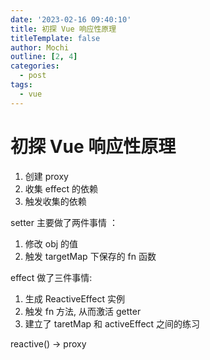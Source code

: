 ```yaml
---
date: '2023-02-16 09:40:10'
title: 初探 Vue 响应性原理
titleTemplate: false
author: Mochi
outline: [2, 4]
categories:
  - post
tags:
  - vue
---
```


# 初探 Vue 响应性原理

1. 创建 proxy
2. 收集 effect 的依赖
3. 触发收集的依赖

setter 主要做了两件事情 ：

1. 修改 obj 的值
2. 触发 targetMap 下保存的 fn 函数

effect 做了三件事情:

1. 生成 ReactiveEffect 实例
2. 触发 fn 方法, 从而激活 getter
3. 建立了 taretMap 和 activeEffect 之间的练习

reactive() -> proxy
